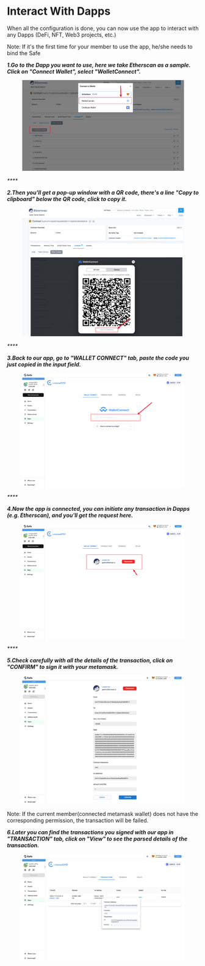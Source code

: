 # Interact With Dapps

When all the configuration is done, you can now use the app to interact with any Dapps (DeFi, NFT, Web3 projects, etc.)

Note: If it's the first time for your member to use the app, he/she needs to bind the Safe&#x20;

_**1.Go to the Dapp you want to use, here we take Etherscan as a sample. Click on "Connect Wallet", select "WalletConnect".**_

<figure><img src="../../.gitbook/assets/image (14).png" alt=""><figcaption></figcaption></figure>

_****_

_**2.Then you'll get a pop-up window with a QR code, there's a line "Copy to clipboard" below the QR code, click to copy it.**_

<figure><img src="../../.gitbook/assets/image (23).png" alt=""><figcaption></figcaption></figure>

_****_

_**3.Back to our app, go to "WALLET CONNECT" tab, paste the code you just copied in the input field.**_

<figure><img src="../../.gitbook/assets/image (2) (3) (1).png" alt=""><figcaption></figcaption></figure>

_****_

_**4.Now the app is connected, you can initiate any transaction in Dapps (e.g. Etherscan), and you'll get the request here.**_

<figure><img src="../../.gitbook/assets/image (2) (2).png" alt=""><figcaption></figcaption></figure>

_****_

_**5.Check carefully with all the details of the transaction, click on "CONFIRM" to sign it with your metamask.**_

<figure><img src="../../.gitbook/assets/image (28).png" alt=""><figcaption></figcaption></figure>

Note: If the current member(connected metamask wallet) does not have the corresponding permission, the transaction will be failed.



_**6.Later you can find the transactions you signed with our app in "TRANSACTION" tab, click on "View" to see the parsed details of the transaction.**_

<figure><img src="../../.gitbook/assets/image (18).png" alt=""><figcaption></figcaption></figure>
